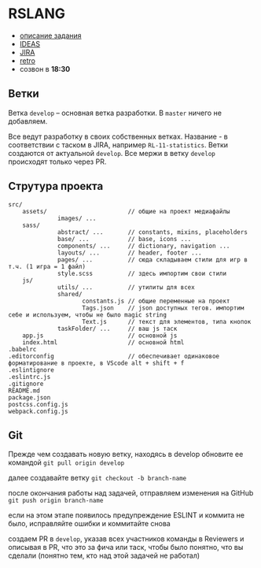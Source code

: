 # RSLANG
- [описание задания](https://github.com/rolling-scopes-school/tasks/blob/master/tasks/rslang/rslang.md)
- [IDEAS](https://docs.google.com/spreadsheets/d/1Nv4CIGc43wxeTlf6oUhloaSTQxHIIT91cYOd1v-nwvU/edit#gid=0)
- [JIRA](https://team-1592125956305.atlassian.net/secure/RapidBoard.jspa)
- [retro](https://reetro-io.herokuapp.com/board/5eec6aae4e337f00168f25d4/5eec6afe4e337f00168f25eb)
- созвон в **18:30**
## Ветки
Ветка `develop` – основная ветка разработки. В `master` ничего не добавляем.

Все ведут разработку в своих собственных ветках. Название - в соответствии с таском в JIRA, например `RL-11-statistics`.
Ветки создаются от актуальной `develop`. Все мержи в ветку `develop` происходят только через PR.
## Струтура проекта
```
src/
    assets/                       // общие на проект медиафайлы
              images/ ...
    sass/
              abstract/ ...       // constants, mixins, placeholders
              base/ ...           // base, icons ...
              components/ ...     // dictionary, navigation ...
              layouts/ ...        // header, footer ...
              pages/ ...          // сюда складываем стили для игр в т.ч. (1 игра = 1 файл)
              style.scss          // здесь импортим свои стили
    js/
              utils/ ...          // утилиты для всех
              shared/
                     constants.js // общие переменные на проект
                     Tags.json    // json доступных тегов. импортим себе и используем, чтобы не было magic string
                     Text.js      // текст для элементов, типа кнопок
              taskFolder/ ...     // ваш js таск
    app.js                        // основной js
    index.html                    // основной html
.babelrc
.editorconfig                     // обеспечивает одинаковое форматирование в проекте, в VScode alt + shift + f
.eslintignore
.eslintrc.js
.gitignore
README.md
package.json
postcss.config.js
webpack.config.js
```
## Git
Прежде чем создавать новую ветку, находясь в develop обновите ее командой
`git pull origin develop`

далее создавайте ветку
`git checkout -b branch-name`

после окончания работы над задачей, отправляем изменения на GitHub
`git push origin branch-name`

если на этом этапе появилось предупреждение ESLINT и коммита не было, исправляйте ошибки и коммитайте снова

создаем PR в `develop`, указав всех участников команды в Reviewers и описывая в PR, что это за фича или таск, чтобы было понятно, что вы сделали (понятно тем, кто над этой задачей не работал)
